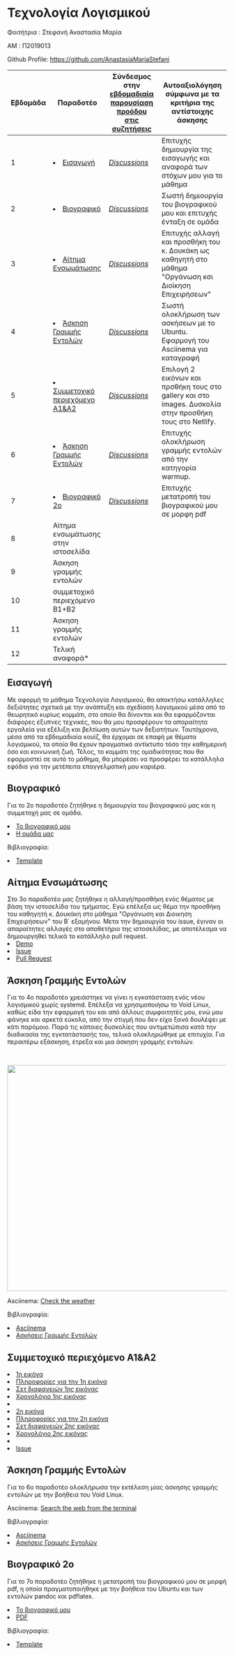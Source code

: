 # Τεχνολογία Λογισμικού

Φοιτήτρια : Στεφανή Αναστασία Μαρία

ΑΜ : Π2019013

Github Profile: https://github.com/AnastasiaMariaStefani

| Εβδομάδα | Παραδοτέο | Σύνδεσμος στην [εβδομαδιαία παρουσίαση προόδου στις συζητήσεις](https://github.com/courses-ionio/help/discussions/categories/show-and-tell) | Αυτοαξιολόγηση σύμφωνα με τα κριτήρια της αντίστοιχης άσκησης |
| --- | --- | --- | --- |
| 1 | <li><a href="#Εισαγωγή"></span> <span class="toctext">Εισαγωγή</span></a> | <i><a href="https://github.com/courses-ionio/help/discussions/92" title="Discussions">Discussions</a></i> | Επιτυχής δημιουργία της εισαγωγής και αναφορά των στόχων μου για το μάθημα  |
| 2 | <li><a href="#Βιογραφικό"></span> <span class="toctext">Βιογραφικό</span></a> | <i><a href="https://github.com/courses-ionio/help/discussions/207" title="Discussions">Discussions</a></i> | Σωστή δημιουργία του βιογραφικού μου και επιτυχής ένταξη σε ομάδα |
| 3 | <li><a href="#Αίτημα Ενσωμάτωσης"></span> <span class="toctext">Αίτημα Ενσωμάτωσης</span></a>|<i><a href="https://github.com/courses-ionio/help/discussions/588" title="Discussions">Discussions</a></i>  |Επιτυχής αλλαγή και προσθήκη του κ. Δουκάκη ως καθηγητή στο μάθημα "Οργάνωση κσι Διοίκηση Επιχειρήσεων" |
| 4 | <li><a href="#Άσκηση Γραμμής Εντολών"></span> <span class="toctext">Άσκηση Γραμμής Εντολών</span></a> | <i><a href="https://github.com/courses-ionio/help/discussions/360" title="Discussions">Discussions</a></i> | Σωστή ολοκλήρωση των ασκήσεων με το Ubuntu. Εφαρμογή του Asciinema για καταγραφή |
| 5 |  <li><a href="#Συμμετοχικό περιεχόμενο A1&A2"></span> <span class="toctext">Συμμετοχικό περιεχόμενο A1&A2</span></a> | <i><a href="https://github.com/courses-ionio/help/discussions/537" title="Discussions">Discussions</a></i> | Επιλογή 2 εικόνων και πρσθήκη τους στο gallery και στο images. Δυσκολία στην προσθήκη τους στο Netlify.|
| 6 | <li><a href="#Άσκηση Γραμμής Εντολών"></span> <span class="toctext">Άσκηση Γραμμής Εντολών</span></a> |<i><a href="https://github.com/courses-ionio/help/discussions/629" title="Discussions">Discussions</a></i> | Επιτυχής ολοκλήρωση γραμμής εντολών από την κατηγορία warmup. |
| 7 | <li><a href="#Βιογραφικό 2ο"></span> <span class="toctext">Βιογραφικό 2ο</span></a> | <i><a href="https://github.com/courses-ionio/help/discussions/637" title="Discussions">Discussions</a></i> | Επιτυχής μετατροπή του βιογραφικού μου σε μορφη pdf |
| 8 | Αίτημα ενσωμάτωσης στην ιστοσελίδα | | |
| 9 | Άσκηση γραμμής εντολών | | |
| 10 | συμμετοχικό περιεχόμενο B1+B2 | | |
| 11 | Άσκηση γραμμής εντολών | | |
| 12 | Τελική αναφορά* | | |

<h2><span id="Εισαγωγή">Εισαγωγή</span></h2>

  Με αφορμή το μάθημα Τεχνολογία Λογισμικού, θα αποκτήσω κατάλληλες δεξιότητες σχετικά με την ανάπτυξη και σχεδίαση λογισμικού μέσα από το θεωρητικό κυρίως κομμάτι, στο οποίο
  θα δίνονται και θα εφαρμόζονται διάφορες έξυπνες τεχνικές, που θα μου προσφέρουν τα απαραίτητα εργαλεία για εξέλιξη και βελτίωση αυτών των δεξιοτήτων. Ταυτόχρονα, μέσα από τα εβδομαδιαία κουίζ, 
  θα έρχομαι σε επαφή με θέματα λογισμικού, τα οποία θα έχουν πραγματικό αντίκτυπο τόσο την καθημερινή όσο και κοινωνική ζωή. Τέλος, το κομμάτι της ομαδικότητας που θα εφαρμοστεί σε αυτό το μάθημα, 
  θα μπορέσει να προσφέρει τα κατάλληλα εφόδια για την μετέπειτα επαγγελματική μου καριέρα.
  
<h2><span id="Βιογραφικό">Βιογραφικό</span></h2>

  Για το 2ο παραδοτέο ζητήθηκε η δημιουργία του βιογραφικού μας και η συμμετοχή μας σε ομάδα.
  
  <li><a href="https://anastasiamariastefani.github.io/online-cv/" title="Το βιογραφικό μου">Το βιογραφικό μου</a>
  <li><a href="https://github.com/IonianUniversity2019" title="Η ομάδα μας">Η ομάδα μας</a>
  
  
   Βιβλιογραφία:
     <li>[Template](https://github.com/sharu725/online-cv)
       
<h2><span id="Αίτημα Ενσωμάτωσης">Αίτημα Ενσωμάτωσης</span></h2>
       Στο 3ο παραδοτέο μας ζητήθηκε η αλλαγή/προσθήκη ενός θέματος με βάση την ιστοσελίδα του τμήματος. Εγώ επέλεξα ως θέμα την προσθήκη του καθηγητή κ. Δουκάκη στο μάθημα "Οργάνωση και Διοικηση Επιχειρήσεων" του Β΄ εξαμήνου. Μετα την δημιουργία του issue, έγιναν οι απαραίτητες αλλαγές στο αποθετήριο της ιστοσελίδας, με αποτέλεσμα να δημιουργηθεί τελικά το κατάλληλο pull request.
       
 <li><a href="https://famous-empanada-b13f80.netlify.app/courses/ba/" title="Demo">Demo</a>
 <li><a href="https://github.com/ioniodi/sitegr/issues/336" title="Issue">Issue</a>
 <li><a href="https://github.com/ioniodi/sitegr/pull/403" title="Pull Request">Pull Request</a>
      
<h2><span id="Άσκηση Γραμμής Εντολών">Άσκηση Γραμμής Εντολών</span></h2>

  Για το 4ο παραδοτέο χρειάστηκε να γίνει η εγκατάσταση ενός νέου λογισμικού χωρίς systemd. Επέλεξα να χρησιμοποιήσω το Void Linux, καθώς είδα την εφαρμογή του και από άλλους συμφοιτητές μου, ενώ μου φάνηκε και αρκετά εύκολο, από την στιγμή που δεν είχα ξανά δουλέψει με κάτι παρόμοιο. Παρά τις κάποιες δυσκολίες που αντιμετώπισα κατά την διαδικασία της εγκτατάστασής του, τελικά ολοκληρώθηκε με επιτυχία. Για περαιτέρω εξάσκηση, έτρεξα και μια άσκηση γραμμής εντολών.
   
   <br><p aligh="center">
   <img width="1000" height="518" src="https://postimg.cc/SJZT8D6R">
   </p>
   
   Asciinema: [Check the weather](https://asciinema.org/a/pa7PLJU4W2SEd36MA07Q2fTZs)
   
   Βιβλιογραφία:
     <li>[Asciinema](https://asciinema.org/)
     <li>[Ασκήσεις Γραμμής Εντολών](https://github.com/epidrome/dokey)
   
<h2><span id="Συμμετοχικό περιεχόμενο A1&A2">Συμμετοχικό περιεχόμενο Α1&Α2</span></h2>
     <li><a href="https://github.com/AnastasiaMariaStefani/_images/blob/master/javascript.png" title="1η εικόνα">1η εικόνα</a>
     <li><a href="https://github.com/AnastasiaMariaStefani/gallery/blob/master/javascript.md" title="Πληροφορίες για την 1η εικόνα">Πληροφορίες για την 1η εικόνα</a>
     <li><a href="https://github.com/AnastasiaMariaStefani/site/blob/master/_slides/programming.md" title="Σετ διαφανειών 1ης εικόνας">Σετ διαφανειών 1ης εικόνας</a>
     <li><a href="https://github.com/AnastasiaMariaStefani/site/blob/master/_timeline/programming.md" title="Χρονολόγιο 1ης εικόνας">Χρονολόγιο 1ης εικόνας</a><li>
     <li><a href="https://github.com/AnastasiaMariaStefani/_images/blob/master/openbsd.png" title="2η εικόνα">2η εικόνα</a>
     <li><a href="https://github.com/AnastasiaMariaStefani/gallery/blob/master/openbsd.md" title="Πληροφορίες για την 2η εικόνα">Πληροφορίες για την 2η εικόνα</a>
     <li><a href="https://github.com/AnastasiaMariaStefani/site/blob/master/_slides/archetypes.md" title="Σετ διαφανειών 2ης εικόνας">Σετ διαφανειών 2ης εικόνας</a>
     <li><a href="https://github.com/AnastasiaMariaStefani/site/blob/master/_timeline/systems.md" title="Χρονολόγιο 2ης εικόνας">Χρονολόγιο 2ης εικόνας</a><li>
     <li><a href="https://github.com/IonianUniversity2019/site/issues/3" title="Issue">Issue</a>
       
       

 <h2><span id="Άσκηση Γραμμής Εντολών">Άσκηση Γραμμής Εντολών</span></h2>

  Για το 6ο παραδοτέο ολοκλήρωσα την εκτέλεση μίας άσκησης γραμμής εντολών με την βοήθεια του Void Linux.
       
  Asciinema: [Search the web from the terminal](https://asciinema.org/a/2z1gP3f9kk43wlhRWlchiQou0)
   
   Βιβλιογραφία:
     <li>[Asciinema](https://asciinema.org/)
     <li>[Ασκήσεις Γραμμής Εντολών](https://github.com/epidrome/dokey)
       
       
       
 <h2><span id="Βιογραφικό 2o">Βιογραφικό 2o</span></h2>

  Για το 7ο παραδοτέο ζητήθηκε η μετατροπή του βιογραφικού μου σε μορφή pdf, η οποία πραγματοποιήθηκε με την βοήθεια του Ubuntu και των εντολών pandoc και pdflatex.
  
  <li><a href="https://anastasiamariastefani.github.io/online-cv/" title="Το βιογραφικό μου">Το βιογραφικό μου</a>
  <li><a href="https://github.com/AnastasiaMariaStefani/online-cv/blob/master/cv.pdf" title="PDF">PDF</a>
  
  
   Βιβλιογραφία:
     <li>[Template](https://github.com/sharu725/online-cv)
       
